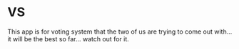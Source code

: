 # VS
This app is for voting system that the two of us are trying to come out with... it will be the best so far... watch out for it.

